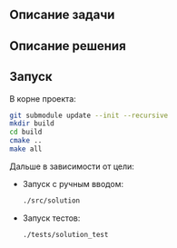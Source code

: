 ## Описание задачи


## Описание решения


## Запуск
В корне проекта:

```bash
git submodule update --init --recursive
mkdir build
cd build
cmake ..
make all
```

Дальше в зависимости от цели:

- Запуск с ручным вводом:
    ```bash
    ./src/solution
    ```

- Запуск тестов:
    ```bash
    ./tests/solution_test
    ```


